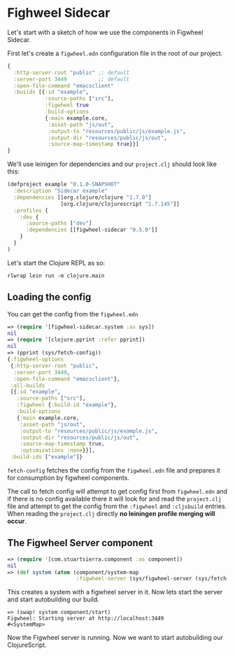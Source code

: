 # Fighweel Sidecar

Let's start with a sketch of how we use the components in Figwheel Sidecar.

First let's create a `figwheel.edn` configuration file in the root of
our project.

```clojure
{
  :http-server-root "public" ;; default
  :server-port 3449          ;; default
  :open-file-command "emacsclient"
  :builds [{:id "example", 
            :source-paths ["src"],
            :figwheel true
            :build-options
            {:main example.core,
             :asset-path "js/out",
             :output-to "resources/public/js/example.js",
             :output-dir "resources/public/js/out",
             :source-map-timestamp true}}]
}
```

We'll use leinigen for dependencies and our `project.clj` should look
like this:

```clojure
(defproject example "0.1.0-SNAPSHOT"
  :description "Sidecar example"
  :dependencies [[org.clojure/clojure "1.7.0"]
                 [org.clojure/clojurescript "1.7.145"]]
  :profiles {
    :dev {
      :source-paths ["dev"]
      :dependencies [[figwheel-sidecar "0.5.0"]]
    }
  }  
)
```

Let's start the Clojure REPL as so:

```
rlwrap lein run -m clojure.main
```

## Loading the config

You can get the config from the `figwheel.edn`


```clojure
=> (require '[figwheel-sidecar.system :as sys])
nil
=> (require '[clojure.pprint :refer pprint])
nil
=> (pprint (sys/fetch-config))
{:figwheel-options
 {:http-server-root "public",
  :server-port 3449,
  :open-file-command "emacsclient"},
 :all-builds
 [{:id "example",
   :source-paths ["src"],
   :figwheel {:build-id "example"},
   :build-options
   {:main example.core,
    :asset-path "js/out",
    :output-to "resources/public/js/example.js",
    :output-dir "resources/public/js/out",
    :source-map-timestamp true,
    :optimizations :none}}],
 :build-ids ["example"]}
```

`fetch-config` fetches the config from the `figwheel.edn` file and
prepares it for consumption by figwheel components.

The call to fetch config will attempt to get config first from
`figwheel.edn` and if there is no config available there it will look
for and read the `project.clj` file and attempt to get the config from
the `:figwheel` and `:cljsbuild` entries. When reading the
`project.clj` directly **no leiningen profile merging will occur**.

## The Figwheel Server component

```clojure
=> (require '[com.stuartsierra.component :as component])
nil
=> (def system (atom (component/system-map
                      :figwheel-server (sys/figwheel-server (sys/fetch-config)))))
```

This creates a system with a figwheel server in it. Now lets start the
server and start autobuilding our build.

```
=> (swap! system component/start)
Figwheel: Starting server at http://localhost:3449
#<SystemMap>
```

Now the Figwheel server is running.
Now we want to start autobuilding our ClojureScript.

```








